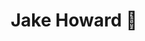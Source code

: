 ---
avatar: /images/people/realorangeone.jpg
avatar_small: /images/people/realorangeone_small.jpg
bio: ''
gplus: null
homepage: null
instagram: null
linkedin: null
title: "Jake Howard \U0001F34A"
twitter: https://twitter.com/realorangeone
type: guest
username: realorangeone
youtube: null
---
